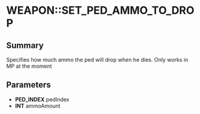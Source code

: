 # WEAPON::SET_PED_AMMO_TO_DROP

## Summary
Specifies how much ammo the ped will drop when he dies. Only works in MP at the moment

## Parameters
* **PED_INDEX** pedIndex
* **INT** ammoAmount